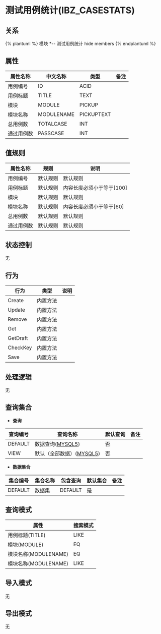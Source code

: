 # 测试用例统计(IBZ_CASESTATS)

  

## 关系
{% plantuml %}
模块 *-- 测试用例统计 
hide members
{% endplantuml %}

## 属性

| 属性名称        |    中文名称    | 类型     |  备注  |
| --------   |------------| -----   |  -------- | 
|用例编号|ID|ACID|&nbsp;|
|用例标题|TITLE|TEXT|&nbsp;|
|模块|MODULE|PICKUP|&nbsp;|
|模块名称|MODULENAME|PICKUPTEXT|&nbsp;|
|总用例数|TOTALCASE|INT|&nbsp;|
|通过用例数|PASSCASE|INT|&nbsp;|

## 值规则
| 属性名称    | 规则    |  说明  |
| --------   |------------| ----- | 
|用例编号|默认规则|默认规则|
|用例标题|默认规则|内容长度必须小于等于[100]|
|模块|默认规则|默认规则|
|模块名称|默认规则|内容长度必须小于等于[60]|
|总用例数|默认规则|默认规则|
|通过用例数|默认规则|默认规则|

## 状态控制

无


## 行为
| 行为    | 类型    |  说明  |
| --------   |------------| ----- | 
|Create|内置方法|&nbsp;|
|Update|内置方法|&nbsp;|
|Remove|内置方法|&nbsp;|
|Get|内置方法|&nbsp;|
|GetDraft|内置方法|&nbsp;|
|CheckKey|内置方法|&nbsp;|
|Save|内置方法|&nbsp;|

## 处理逻辑
无

## 查询集合

* **查询**

| 查询编号 | 查询名称       | 默认查询 |   备注|
| --------  | --------   | --------   | ----- |
|DEFAULT|数据查询([MYSQL5](../../appendix/query_MYSQL5.md#IBZ_CASESTATS_Default))|否|&nbsp;|
|VIEW|默认（全部数据）([MYSQL5](../../appendix/query_MYSQL5.md#IBZ_CASESTATS_View))|否|&nbsp;|

* **数据集合**

| 集合编号 | 集合名称   |  包含查询  | 默认集合 |   备注|
| --------  | --------   | -------- | --------   | ----- |
|DEFAULT|数据集|DEFAULT|是|&nbsp;|

## 查询模式
| 属性      |    搜索模式     |
| --------   |------------|
|用例标题(TITLE)|LIKE|
|模块(MODULE)|EQ|
|模块名称(MODULENAME)|EQ|
|模块名称(MODULENAME)|LIKE|

## 导入模式
无


## 导出模式
无
